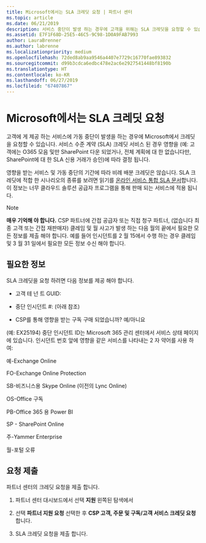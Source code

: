 ```yaml
---
title: Microsoft에서는 SLA 크레딧 요청 | 파트너 센터
ms.topic: article
ms.date: 06/21/2019
description: 서비스 중단이 발생 하는 경우에 고객을 위해는 SLA 크레딧을 요청할 수 있습니다.
ms.assetid: E7F1F68D-25E5-46C5-9C98-1D0A9FAB7993
author: LauraBrenner
ms.author: labrenne
ms.localizationpriority: medium
ms.openlocfilehash: 72ded8ab9aa9546a4407e7729c16770fae893832
ms.sourcegitcommit: d99b3cdca6edbc478e2ac6e2927541448bf8190b
ms.translationtype: HT
ms.contentlocale: ko-KR
ms.lasthandoff: 06/27/2019
ms.locfileid: "67407867"
---
```

# <a name="request-an-sla-credit-from-microsoft"></a>Microsoft에서는 SLA 크레딧 요청 

고객에 게 제공 하는 서비스에 가동 중단이 발생을 하는 경우에 Microsoft에서 크레딧을 요청할 수 있습니다. 서비스 수준 계약 (SLA) 크레딧 서비스 된 경우 영향을 (예: 고객에는 O365 모음 및만 SharePoint 다운 되었거나, 전체 계획에 대 한 없습니다만, SharePoint에 대 한 SLA 신용 거래가 승인)에 따라 결정 됩니다.

영향을 받는 서비스 및 가동 중단의 기간에 따라 비례 배분 크레딧은 않습니다. SLA 크레딧에 적합 한 시나리오의 종류를 보려면 읽기를 [온라인 서비스 통합 SLA 문서](http://www.microsoftvolumelicensing.com/DocumentSearch.aspx?Mode=3&DocumentTypeId=37)합니다. 이 정보는 너무 클라우드 솔루션 공급자 프로그램을 통해 판매 되는 서비스에 적용 됩니다.

>[!Note]
>**매우 기억해 야 합니다.** CSP 파트너에 간접 공급자 또는 직접 청구 파트너, (없습니다 최종 고객 또는 간접 재판매자) 클레임 및 월 사고가 발생 하는 다음 월의 끝에서 필요한 모든 정보를 제출 해야 합니다. 예를 들어 인시던트를 2 월 15에서 수행 하는 경우 클레임 및 3 월 31 일에서 필요한 모든 정보 수신 해야 합니다. 

## <a name="required-information"></a>필요한 정보


SLA 크레딧을 요청 하려면 다음 정보를 제공 해야 합니다. 

- 고객 테 넌 트 GUID: 

- 중단 인시던트 #: (아래 참조)

- CSP를 통해 영향을 받는 구독 구매 되었습니까? 예/아니요

(예: EX25194) 중단 인시던트 ID는 Microsoft 365 관리 센터에서 서비스 상태 페이지에 있습니다. 인시던트 번호 앞에 영향을 같은 서비스를 나타내는 2 자 약어를 사용 하 여:

예-Exchange Online

FO-Exchange Online Protection

SB-비즈니스용 Skype Online (이전의 Lync Online)

OS-Office 구독

PB-Office 365 용 Power BI

SP - SharePoint Online

주-Yammer Enterprise

월-포털 오류

## <a name="submit-a-request"></a>요청 제출

파트너 센터의 크레딧 요청을 제출 합니다.

1. 파트너 센터 대시보드에서 선택 **지원** 왼쪽된 탐색에서

2. 선택 **파트너 지원 요청** 선택한 후 **CSP 고객, 주문 및 구독/고객 서비스 크레딧 요청**합니다.

3. SLA 크레딧 요청을 제출 합니다.





